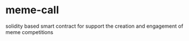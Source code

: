 # meme-call
solidity based smart contract for support the creation and engagement of meme competitions

